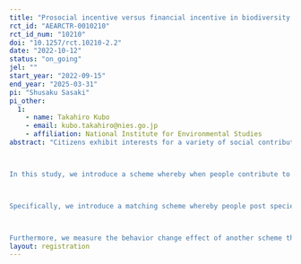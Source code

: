 ```yaml
---
title: "Prosocial incentive versus financial incentive in biodiversity conservation: A field experiment"
rct_id: "AEARCTR-0010210"
rct_id_num: "10210"
doi: "10.1257/rct.10210-2.2"
date: "2022-10-12"
status: "on_going"
jel: ""
start_year: "2022-09-15"
end_year: "2025-03-31"
pi: "Shusaku Sasaki"
pi_other:
  1:
    - name: Takahiro Kubo
    - email: kubo.takahiro@nies.go.jp
    - affiliation: National Institute for Environmental Studies
abstract: "Citizens exhibit interests for a variety of social contribution activities, including biodiversity conservation ones. However, it is difficult for one citizen to participate in multiple activities with the same effort. There are both activities in which they want to directly participate and activities in which they would be satisfied to be indirectly involved.

In this study, we introduce a scheme whereby when people contribute to the activity in which they want to directly participate, another positive action also occurs in the social contribution activity in which they want to be indirectly involved. We experimentally test how much the scheme facilitates the former behavior.

Specifically, we introduce a matching scheme whereby people post species information on a smartphone app related to biodiversity conservation, and monetary donations are made to related activities (e.g., saving endangered species, etc.). We conduct a field experiment with the app users, measure the scheme’s effect on their posting behavior during implementation, and evaluate the lasting impact after the scheme is deactivated. To examine the significance of exposures to species under the pandemic, we also measure spillover effects on physical activities and mental health.

Furthermore, we measure the behavior change effect of another scheme that gives financial rewards for posting species information and investigate which charitable matching or reward matching has a greater behavior change effect. We also examine how the relative relationship depends on the app users’ attributes and perceptions."
layout: registration
---
```


